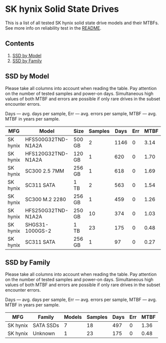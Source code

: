 SK hynix Solid State Drives
===========================

This is a list of all tested SK hynix solid state drive models and their MTBFs. See
more info on reliability test in the [README](https://github.com/linuxhw/EnterpriseDrive).

Contents
--------

1. [ SSD by Model  ](#ssd-by-model)
2. [ SSD by Family ](#ssd-by-family)

SSD by Model
------------

Please take all columns into account when reading the table. Pay attention on the
number of tested samples and power-on days. Simultaneous high values of both MTBF
and errors are possible if only rare drives in the subset encounter errors.

Days — avg. days per sample,
Err  — avg. errors per sample,
MTBF — avg. MTBF in years per sample.

| MFG       | Model              | Size   | Samples | Days  | Err   | MTBF   |
|-----------|--------------------|--------|---------|-------|-------|--------|
| SK hynix  | HFS500G32TND-N1A2A | 500 GB | 2       | 1146  | 0     | 3.14   |
| SK hynix  | HFS120G32TND-N1A2A | 120 GB | 1       | 620   | 0     | 1.70   |
| SK hynix  | SC300 2.5 7MM      | 256 GB | 1       | 618   | 0     | 1.69   |
| SK hynix  | SC311 SATA         | 1 TB   | 2       | 563   | 0     | 1.54   |
| SK hynix  | SC300 M.2 2280     | 256 GB | 1       | 459   | 0     | 1.26   |
| SK hynix  | HFS250G32TND-N1A2A | 250 GB | 10      | 374   | 0     | 1.03   |
| SK hynix  | SHGS31-1000GS-2    | 1 TB   | 23      | 175   | 0     | 0.48   |
| SK hynix  | SC311 SATA         | 256 GB | 1       | 97    | 0     | 0.27   |

SSD by Family
-------------

Please take all columns into account when reading the table. Pay attention on the
number of tested samples and power-on days. Simultaneous high values of both MTBF
and errors are possible if only rare drives in the subset encounter errors.

Days — avg. days per sample,
Err  — avg. errors per sample,
MTBF — avg. MTBF in years per sample.

| MFG       | Family                 | Models | Samples | Days  | Err   | MTBF   |
|-----------|------------------------|--------|---------|-------|-------|--------|
| SK hynix  | SATA SSDs              | 7      | 18      | 497   | 0     | 1.36   |
| SK hynix  | Unknown                | 1      | 23      | 175   | 0     | 0.48   |

